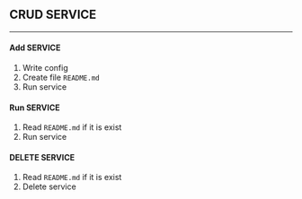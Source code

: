 ## CRUD SERVICE
____

#### Add SERVICE

1. Write config
2. Create file `README.md`
3. Run service

#### Run SERVICE

1. Read `README.md` if it is exist
2. Run service

#### DELETE SERVICE

1. Read `README.md` if it is exist
2. Delete service

